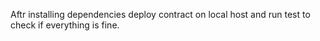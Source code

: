 Aftr installing dependencies deploy contract on local host and run test to check if everything is fine.
